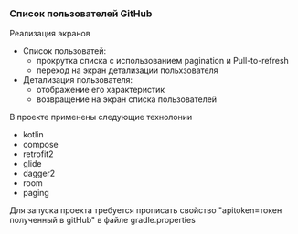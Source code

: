 ### Список пользователей GitHub
Реализация экранов 
- Список пользоватей:
  * прокрутка списка с использованием pagination и Pull-to-refresh
  * переход на экран детализации польхзователя
- Детализация пользователя:
  * отображение его характеристик
  * возвращение на экран списка пользователей

В проекте применены следующие технолонии
- kotlin
- compose
- retrofit2
- glide
- dagger2
- room
- paging
  
Для запуска проекта требуется прописать свойство "apitoken=токен полученный в gitHub" в файле gradle.properties 
